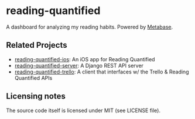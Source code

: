 # reading-quantified

A dashboard for analyzing my reading habits. Powered by [Metabase](https://www.metabase.com/).

## Related Projects

* [reading-quantified-ios](https://github.com/estherjk/reading-quantified-ios): An iOS app for Reading Quantified
* [reading-quantified-server](https://github.com/estherjk/reading-quantified-server): A Django REST API server
* [reading-quantified-trello](https://github.com/estherjk/reading-quantified-trello): A client that interfaces w/ the Trello & Reading Quantified APIs

## Licensing notes

The source code itself is licensed under MIT (see LICENSE file).

